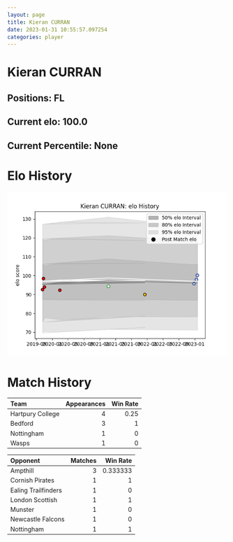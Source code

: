 ```yaml
---  
layout: page  
title: Kieran CURRAN  
date: 2023-01-31 10:55:57.097254  
categories: player  
---
```

# Kieran CURRAN

## Positions: FL

## Current elo: 100.0

## Current Percentile: None

# Elo History


![elo history](history_KieranCURRAN.png)
# Match History


| Team             |   Appearances |   Win Rate |
|:-----------------|--------------:|-----------:|
| Hartpury College |             4 |       0.25 |
| Bedford          |             3 |       1    |
| Nottingham       |             1 |       0    |
| Wasps            |             1 |       0    |

| Opponent            |   Matches |   Win Rate |
|:--------------------|----------:|-----------:|
| Ampthill            |         3 |   0.333333 |
| Cornish Pirates     |         1 |   1        |
| Ealing Trailfinders |         1 |   0        |
| London Scottish     |         1 |   1        |
| Munster             |         1 |   0        |
| Newcastle Falcons   |         1 |   0        |
| Nottingham          |         1 |   1        |